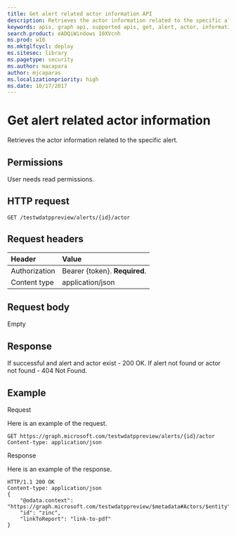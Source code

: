 ```yaml
---
title: Get alert related actor information API
description: Retrieves the actor information related to the specific alert.
keywords: apis, graph api, supported apis, get, alert, actor, information, related
search.product: eADQiWindows 10XVcnh
ms.prod: w10
ms.mktglfcycl: deploy
ms.sitesec: library
ms.pagetype: security
ms.author: macapara
author: mjcaparas
ms.localizationpriority: high
ms.date: 10/17/2017
---
```


# Get alert related actor information 
Retrieves the actor information related to the specific alert.

## Permissions
User needs read permissions.

## HTTP request
```
GET /testwdatppreview/alerts/{id}/actor
```

## Request headers

Header | Value 
:---|:---
Authorization | Bearer {token}. **Required**.
Content type | application/json


## Request body
Empty

## Response
If successful and alert and actor exist - 200 OK.
If alert not found or actor not found - 404 Not Found.


## Example

Request

Here is an example of the request.

```
GET https://graph.microsoft.com/testwdatppreview/alerts/{id}/actor
Content-type: application/json

```

Response

Here is an example of the response.


```
HTTP/1.1 200 OK
Content-type: application/json
{
    "@odata.context": "https://graph.microsoft.com/testwdatppreview/$metadata#Actors/$entity",
    "id": "zinc",
    "linkToReport": "link-to-pdf"
}

```
